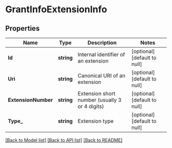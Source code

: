 # GrantInfoExtensionInfo

## Properties
Name | Type | Description | Notes
------------ | ------------- | ------------- | -------------
**Id** | **string** | Internal identifier of an extension | [optional] [default to null]
**Uri** | **string** | Canonical URI of an extension | [optional] [default to null]
**ExtensionNumber** | **string** | Extension short number (usually 3 or 4 digits) | [optional] [default to null]
**Type_** | **string** | Extension type | [optional] [default to null]

[[Back to Model list]](../README.md#documentation-for-models) [[Back to API list]](../README.md#documentation-for-api-endpoints) [[Back to README]](../README.md)


